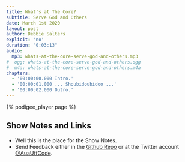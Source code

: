 ```yaml
---
title: What's at The Core?
subtitle: Serve God and Others
date: March 1st 2020
layout: post
author: Debbie Salters
explicit: 'no'
duration: "0:03:13"
audio:
  mp3: whats-at-the-core-serve-god-and-others.mp3
#  ogg: whats-at-the-core-serve-god-and-others.ogg
#  m4a: whats-at-the-core-serve-god-and-others.m4a
chapters:
  - '00:00:00.000 Intro.'
  - '00:00:01.000 ... Shoubidoubidoo ...'
  - '00:00:02.000 Outro.'
---
```


{% podigee_player page %}

## Show Notes and Links

  * Well this is the place for the Show Notes.
  * Send Feedback either in the [Github Repo](https://github.com/haslinger/jekyll-octopod) or at the Twitter account [@AuaUffCode](http://twitter.com/@AuaUffCode).